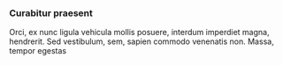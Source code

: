 ### Curabitur praesent

Orci, ex nunc ligula vehicula mollis posuere, interdum imperdiet magna, hendrerit. Sed vestibulum, sem, sapien commodo venenatis non. Massa, tempor egestas


